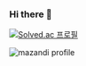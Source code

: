 ### Hi there 👋

[![Solved.ac
프로필](http://mazassumnida.wtf/api/v2/generate_badge?boj=ohhamma)](https://solved.ac/ohhamma)

![mazandi profile](http://mazandi.herokuapp.com/api?handle={handle}&theme=dark)
